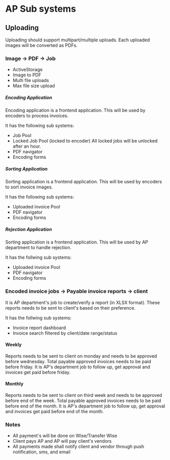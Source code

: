 # AP Sub systems

## Uploading
Uploading should support multipart/multiple uploads.
Each uploaded images will be converted as PDFs.

### Image -> PDF -> Job
- ActiveStorage
- Image to PDF
- Multi file uploads
- Max file size upload

##### Encoding Application
Encoding application is a frontend application.
This will be used by encoders to process invoices.

It has the following sub systems:
- Job Pool
- Locked Job Pool (locked to encoder) All locked jobs will be unlocked after an hour.
- PDF navigator
- Encoding forms

##### Sorting Application
Sorting application is a frontend application.
This will be used by encoders to sort invoice images.

It has the following sub systems:
- Uploaded invoice Pool
- PDF navigator
- Encoding forms

##### Rejection Application
Sorting application is a frontend application.
This will be used by AP department to handle rejection.

It has the follwing sub systems:
- Uploaded invoice Pool
- PDF navigator
- Encoding forms

### Encoded invoice jobs -> Payable invoice reports -> client
It is AP department's job to create/verify a report (in XLSX format).
These reports needs to be sent to client's based on their preference.

It has the follwing sub systems:
- Invoice report dashboard
- Invoice search filtered by client/date range/status

#### Weekly
Reports needs to be sent to client on monday and needs to be approved before wednesday.
Total payable approved invoices needs to be paid before friday.
It is AP's department job to follow up, get approval and invoices get paid before friday.

#### Monthly
Reports needs to be sent to client on third week and needs to be approved before end of the week.
Total payable approved invoices needs to be paid before end of the month.
It is AP's department job to follow up, get approval and invoices get paid before end of the month.

### Notes
- All payment's will be done on Wise/Transfer Wise
- Client pays AP and AP will pay client's vendors
- All payments made shall notify client and vendor through push notification, sms, and email

